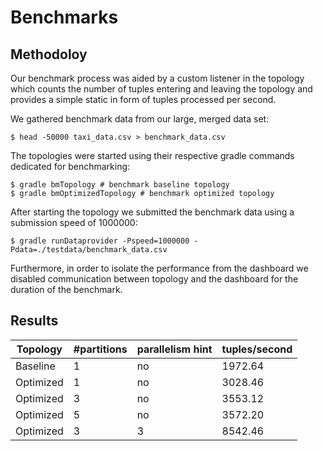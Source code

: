 # Benchmarks

Methodoloy
----------

Our benchmark process was aided by a custom listener in the topology which
counts the number of tuples entering and leaving the topology and provides a
simple static in form of tuples processed per second.

We gathered benchmark data from our large, merged data set:

```
$ head -50000 taxi_data.csv > benchmark_data.csv
```

The topologies were started using their respective gradle commands dedicated
for benchmarking:
```
$ gradle bmTopology # benchmark baseline topology
$ gradle bmOptimizedTopology # benchmark optimized topology
```

After starting the topology we submitted the benchmark data using a submission
speed of 1000000:
```
$ gradle runDataprovider -Pspeed=1000000 -Pdata=./testdata/benchmark_data.csv
```

Furthermore, in order to isolate the performance from the dashboard we disabled
communication between topology and the dashboard for the duration of the
benchmark.


Results
-------


| Topology  | #partitions | parallelism hint | tuples/second |
|-----------|-------------|------------------|---------------|
| Baseline  | 1           | no               | 1972.64       |
| Optimized | 1           | no               | 3028.46       |
| Optimized | 3           | no               | 3553.12       |
| Optimized | 5           | no               | 3572.20       |
| Optimized | 3           | 3                | 8542.46       |


